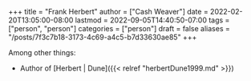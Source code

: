 +++
title = "Frank Herbert"
author = ["Cash Weaver"]
date = 2022-02-20T13:05:00-08:00
lastmod = 2022-09-05T14:40:50-07:00
tags = ["person", "person"]
categories = ["person"]
draft = false
aliases = "/posts/7f3c7b18-3173-4c69-a4c5-b7d33630ae85"
+++

Among other things:

-   Author of [Herbert | Dune]({{< relref "herbertDune1999.md" >}})
